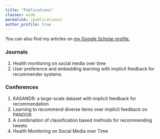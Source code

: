 ```yaml
---
title: "Publications"
classes: wide
permalink: /publications/
author_profile: true
---
```


  You can also find my articles on <u><a href="{{author.googlescholar}}">my Google Scholar profile</a>.</u>
<p>

<h3>Journals</h3>

1. Health monitoring on social media over time
2. User preference and embedding learning with implicit feedback for recommender systems
</p>

<p>

<h3>Conferences</h3>

1. KASANDR: a large-scale dataset with implicit feedback for recommendation
2. Learning to recommend diverse items over implicit feedback on PANDOR
3. A combination of classification based methods for recommending tweets
4. Health Monitoring on Social Media over Time
</p>